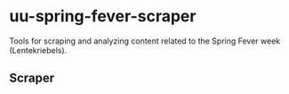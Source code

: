 # uu-spring-fever-scraper
Tools for scraping and analyzing content related to the Spring Fever week (Lentekriebels).

## Scraper

